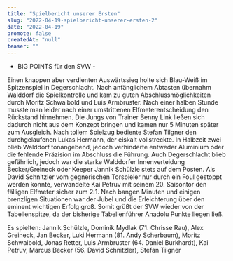 ```yaml
---
title: "Spielbericht unserer Ersten"
slug: "2022-04-19-spielbericht-unserer-ersten-2"
date: "2022-04-19"
promote: false
createdAt: "null"
teaser: ""
---
```

- BIG POINTS für den SVW -


Einen knappen aber verdienten Auswärtssieg holte sich Blau-Weiß im Spitzenspiel in Degerschlacht. Nach anfänglichem Abtasten übernahm Walddorf die Spielkontrolle und kam zu guten Abschlussmöglichkeiten durch Moritz Schwaibold und Luis Armbruster. Nach einer halben Stunde musste man leider nach einer umstrittenen Elfmeterentscheidung den Rückstand hinnehmen. Die Jungs von Trainer Benny Link ließen sich dadurch nicht aus dem Konzept bringen und kamen nur 5 Minuten später zum Ausgleich. Nach tollem Spielzug bediente Stefan Tilgner den durchgelaufenen Lukas Hermann, der eiskalt vollstreckte. In Halbzeit zwei blieb Walddorf tonangebend, jedoch verhinderte entweder Aluminium oder die fehlende Präzision im Abschluss die Führung. Auch Degerschlacht blieb gefährlich, jedoch war die starke Walddorfer Innenverteidung Becker/Greineck oder Keeper Jannik Schülzle stets auf dem Posten. Als David Schnitzler vom gegnerischen Torspieler nur durch ein Foul gestoppt werden konnte, verwandelte Kai Petruv mit seinem 20. Saisontor den fälligen Elfmeter sicher zum 2:1. Nach bangen Minuten und einigen brenzligen Situationen war der Jubel und die Erleichterung über den eminent wichtigen Erfolg groß. Somit grüßt der SVW wieder von der Tabellenspitze, da der bisherige Tabellenführer Anadolu Punkte liegen ließ.


Es spielten: Jannik Schülzle, Dominik Mydlak (71. Chrisse Rau), Alex Greineck, Jan Becker, Luki Hermann (81. Andy Scherbaum), Moritz Schwaibold, Jonas Retter, Luis Armbruster (64. Daniel Burkhardt), Kai Petruv, Marcus Becker (56. David Schnitzler), Stefan Tilgner
